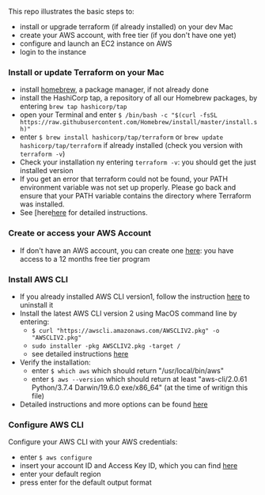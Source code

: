 This repo illustrates the basic steps to:
- install or upgrade terraform (if already installed) on your dev Mac
- create your AWS account, with free tier (if you don't have one yet)
- configure and launch an EC2 instance on AWS
- login to the instance

### Install or update Terraform on your Mac

- install [homebrew](https://brew.sh/), a package manager, if not already done
- install the HashiCorp tap, a repository of all our Homebrew packages, by entering `brew tap hashicorp/tap`
- open your Terminal and enter `$ /bin/bash -c "$(curl -fsSL https://raw.githubusercontent.com/Homebrew/install/master/install.sh)"`
- enter `$ brew install hashicorp/tap/terraform` or `brew update hashicorp/tap/terraform` if already installed (check you version with `terraform -v`)
-  Check your installation ny entering `terraform -v`: you should get the just installed version
-  If you get an error that terraform could not be found, your PATH environment variable was not set up properly. Please go back and ensure that your PATH variable contains the directory where Terraform was installed.
-  See [here[here](https://learn.hashicorp.com/tutorials/terraform/install-cli?in=terraform/aws-get-started) for detailed instructions.

### Create or access your AWS Account
- If don't have an AWS account, you can create one [here](https://aws.amazon.com/free/?trk=ps_a134p000003yhhbAAA&trkCampaign=acq_paid_search_brand&sc_channel=ps&sc_campaign=acquisition_IT&sc_publisher=google&sc_category=core&sc_country=IT&sc_geo=EMEA&sc_outcome=Acquisition&sc_detail=%2Baws%20%2Bfree&sc_content=Cost_bmm&sc_matchtype=b&sc_segment=455721528887&sc_medium=ACQ-P|PS-GO|Brand|Desktop|SU|AWS|Core|IT|EN|Text&s_kwcid=AL!4422!3!455721528887!b!!g!!%2Baws%20%2Bfree&ef_id=Cj0KCQjwlvT8BRDeARIsAACRFiW9L8Pday3clCH_UdQml3klBzGcZ5Pdy6bebFxcqndUFKA70qN892oaArbdEALw_wcB:G:s&s_kwcid=AL!4422!3!455721528887!b!!g!!%2Baws%20%2Bfree&all-free-tier.sort-by=item.additionalFields.SortRank&all-free-tier.sort-order=asc): you have access to a 12 months free tier program

### Install AWS CLI
- If you already installed AWS CLI version1, follow the instruction [here](https://docs.aws.amazon.com/cli/latest/userguide/install-macos.html#install-macosos-bundled-uninstall) to uninstall it
- Install the latest AWS CLI version 2 using MacOS command line by entering:
  - `$ curl "https://awscli.amazonaws.com/AWSCLIV2.pkg" -o "AWSCLIV2.pkg"`
  - `sudo installer -pkg AWSCLIV2.pkg -target /`
  - see detailed instructions [here](https://docs.aws.amazon.com/cli/latest/userguide/install-cliv2-mac.html#cliv2-mac-install-cmd)
- Verify the installation:
  - enter `$ which aws` which should return "/usr/local/bin/aws"
  - enter `$ aws --version` which should return at least "aws-cli/2.0.61 Python/3.7.4 Darwin/19.6.0 exe/x86_64" (at the time of writign this file)
- Detailed instructions and more options can be found [here](https://docs.aws.amazon.com/cli/latest/userguide/install-cliv2-mac.html#cliv2-mac-install-cmd)

### Configure AWS CLI
Configure your AWS CLI with your AWS credentials:
- enter `$ aws configure`
- insert your account ID and Access Key ID, which you can find [here](https://console.aws.amazon.com/iam/home?#/security_credentials)
- enter your default region
- press enter for the default output format



